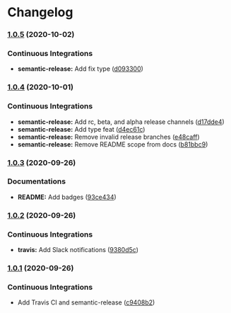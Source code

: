 # Changelog

### [1.0.5](https://github.com/extra2000/ruby-formula/compare/v1.0.4...v1.0.5) (2020-10-02)


### Continuous Integrations

* **semantic-release:** Add fix type ([d093300](https://github.com/extra2000/ruby-formula/commit/d09330056ea10627a6888c4522f358a35e48d320))

### [1.0.4](https://github.com/extra2000/ruby-formula/compare/v1.0.3...v1.0.4) (2020-10-01)


### Continuous Integrations

* **semantic-release:** Add rc, beta, and alpha release channels ([d17dde4](https://github.com/extra2000/ruby-formula/commit/d17dde40b7c613ba434c6364c4633c03304e64c4))
* **semantic-release:** Add type feat ([d4ec61c](https://github.com/extra2000/ruby-formula/commit/d4ec61cdc55d2f15b0dfa531ad2c1f05fb40451e))
* **semantic-release:** Remove invalid release branches ([e48caff](https://github.com/extra2000/ruby-formula/commit/e48caff521616e9a04baa7e209eff7c98ac5abb4))
* **semantic-release:** Remove README scope from docs ([b81bbc9](https://github.com/extra2000/ruby-formula/commit/b81bbc9b2c073229a9ef10c1901604bc218a949d))

### [1.0.3](https://github.com/extra2000/ruby-formula/compare/v1.0.2...v1.0.3) (2020-09-26)


### Documentations

* **README:** Add badges ([93ce434](https://github.com/extra2000/ruby-formula/commit/93ce43460c98e85788b4ed76b4b2119f9e7aef7e))

### [1.0.2](https://github.com/extra2000/ruby-formula/compare/v1.0.1...v1.0.2) (2020-09-26)


### Continuous Integrations

* **travis:** Add Slack notifications ([9380d5c](https://github.com/extra2000/ruby-formula/commit/9380d5c906ba395e2933b113f4a151b0a22dbfcd))

### [1.0.1](https://github.com/extra2000/ruby-formula/compare/v1.0.0...v1.0.1) (2020-09-26)


### Continuous Integrations

* Add Travis CI and semantic-release ([c9408b2](https://github.com/extra2000/ruby-formula/commit/c9408b2e2005a5cee98169bf79d9fad8b0e4d3f2))
